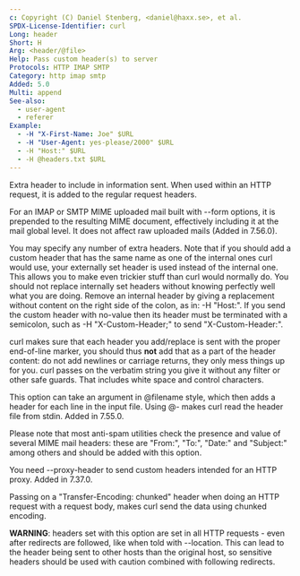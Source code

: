 ```yaml
---
c: Copyright (C) Daniel Stenberg, <daniel@haxx.se>, et al.
SPDX-License-Identifier: curl
Long: header
Short: H
Arg: <header/@file>
Help: Pass custom header(s) to server
Protocols: HTTP IMAP SMTP
Category: http imap smtp
Added: 5.0
Multi: append
See-also:
  - user-agent
  - referer
Example:
  - -H "X-First-Name: Joe" $URL
  - -H "User-Agent: yes-please/2000" $URL
  - -H "Host:" $URL
  - -H @headers.txt $URL
---
```


Extra header to include in information sent. When used within an HTTP request,
it is added to the regular request headers.

For an IMAP or SMTP MIME uploaded mail built with --form options, it is
prepended to the resulting MIME document, effectively including it at the mail
global level. It does not affect raw uploaded mails (Added in 7.56.0).

You may specify any number of extra headers. Note that if you should add a
custom header that has the same name as one of the internal ones curl would
use, your externally set header is used instead of the internal one. This
allows you to make even trickier stuff than curl would normally do. You should
not replace internally set headers without knowing perfectly well what you are
doing. Remove an internal header by giving a replacement without content on
the right side of the colon, as in: -H "Host:". If you send the custom header
with no-value then its header must be terminated with a semicolon, such as \-H
"X-Custom-Header;" to send "X-Custom-Header:".

curl makes sure that each header you add/replace is sent with the proper
end-of-line marker, you should thus **not** add that as a part of the header
content: do not add newlines or carriage returns, they only mess things up for
you. curl passes on the verbatim string you give it without any filter or
other safe guards. That includes white space and control characters.

This option can take an argument in @filename style, which then adds a header
for each line in the input file. Using @- makes curl read the header file from
stdin. Added in 7.55.0.

Please note that most anti-spam utilities check the presence and value of
several MIME mail headers: these are "From:", "To:", "Date:" and "Subject:"
among others and should be added with this option.

You need --proxy-header to send custom headers intended for an HTTP
proxy. Added in 7.37.0.

Passing on a "Transfer-Encoding: chunked" header when doing an HTTP request
with a request body, makes curl send the data using chunked encoding.

**WARNING**: headers set with this option are set in all HTTP requests - even
after redirects are followed, like when told with --location. This can lead to
the header being sent to other hosts than the original host, so sensitive
headers should be used with caution combined with following redirects.
